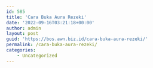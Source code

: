 ```yaml
---
id: 585
title: 'Cara Buka Aura Rezeki'
date: '2022-09-16T03:21:18+00:00'
author: admin
layout: post
guid: 'https://bos.awn.biz.id/cara-buka-aura-rezeki/'
permalink: /cara-buka-aura-rezeki/
categories:
    - Uncategorized
---
```


